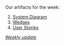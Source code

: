 Our artifacts for the week:

2. [System Diagram](https://github.com/Cash-Economy/BMGF/blob/master/Artifacts/elements/system-diagrams/Version%201.jpg)
3. [Wedges](https://github.com/Cash-Economy/BMGF/blob/master/Artifacts/elements/Wedges.md)
1. [User Stories](https://github.com/Cash-Economy/BMGF/blob/master/Artifacts/elements/User%20Stories.md)


[*Weekly update*](https://github.com/Cash-Economy/BMGF/blob/master/Artifacts/Status-Report/Status%20Report%201.md)
